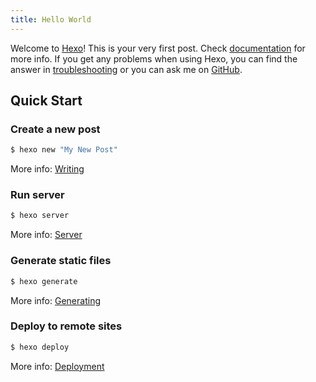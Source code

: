 ```yaml
---
title: Hello World
---
```

Welcome to [Hexo](https://hexo.io/)! This is your very first post.
 Check [documentation](https://hexo.io/docs/) for more info. If you get any problems when using Hexo,
  you can find the answer in [troubleshooting](https://hexo.io/docs/troubleshooting.html) or
  you can ask me on [GitHub](https://github.com/hexojs/hexo/issues).

## Quick Start

### Create a new post

``` bash
$ hexo new "My New Post"
```

More info: [Writing](https://hexo.io/docs/writing.html)

### Run server

``` bash
$ hexo server
```

More info: [Server](https://hexo.io/docs/server.html)

### Generate static files

``` bash
$ hexo generate
```

More info: [Generating](https://hexo.io/docs/generating.html)

### Deploy to remote sites

``` bash
$ hexo deploy
```

More info: [Deployment](https://hexo.io/docs/deployment.html)

